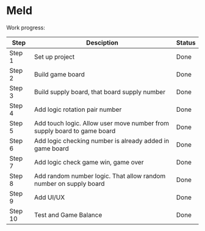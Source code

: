 # Meld

Work progress:

| Step | Desciption | Status |
| --- | --- | --- |
| Step 1 | Set up project | Done |
| Step 2 | Build game board | Done |
| Step 3 | Build supply board, that board supply number | Done |
| Step 4 | Add logic rotation pair number | Done |
| Step 5 | Add touch logic. Allow user move number from supply board to game board | Done |
| Step 6 | Add logic checking number is already added in game board  | Done |
| Step 7 | Add logic check game win, game over | Done |
| Step 8 | Add random number logic. That allow random number on supply board | Done |
| Step 9 | Add UI/UX | Done |
| Step 10 | Test and Game Balance | Done |
